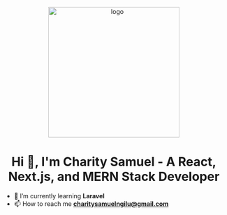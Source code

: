 <p align="center">
  <img src="https://github.com/user-attachments/assets/55723914-c72b-4229-afd5-e5c9b56358c8" alt="logo" height="300px">
</p>

<h1 align="center">Hi 👋, I'm Charity Samuel 
- A React, Next.js, and MERN Stack Developer</h1>

- 🌱 I’m currently learning **Laravel**
- 📫 How to reach me **charitysamuelngilu@gmail.com**


